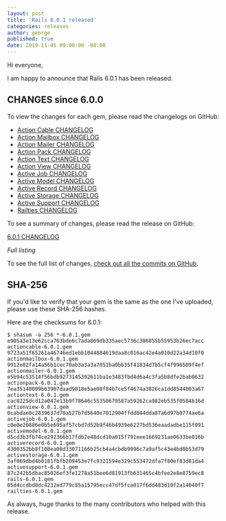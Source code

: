 ```yaml
---
layout: post
title: 'Rails 6.0.1 released'
categories: releases
author: george
published: true
date: 2019-11-05 09:00:00 -08:00
---
```

Hi everyone,

I am happy to announce that Rails 6.0.1 has been released.

## CHANGES since 6.0.0

To view the changes for each gem, please read the changelogs on GitHub:
* [Action Cable CHANGELOG](https://github.com/rails/rails/blob/v6.0.1/actioncable/CHANGELOG.md)
* [Action Mailbox CHANGELOG](https://github.com/rails/rails/blob/v6.0.1/actionmailbox/CHANGELOG.md)
* [Action Mailer CHANGELOG](https://github.com/rails/rails/blob/v6.0.1/actionmailer/CHANGELOG.md)
* [Action Pack CHANGELOG](https://github.com/rails/rails/blob/v6.0.1/actionpack/CHANGELOG.md)
* [Action Text CHANGELOG](https://github.com/rails/rails/blob/v6.0.1/actiontext/CHANGELOG.md)
* [Action View CHANGELOG](https://github.com/rails/rails/blob/v6.0.1/actionview/CHANGELOG.md)
* [Active Job CHANGELOG](https://github.com/rails/rails/blob/v6.0.1/activejob/CHANGELOG.md)
* [Active Model CHANGELOG](https://github.com/rails/rails/blob/v6.0.1/activemodel/CHANGELOG.md)
* [Active Record CHANGELOG](https://github.com/rails/rails/blob/v6.0.1/activerecord/CHANGELOG.md)
* [Active Storage CHANGELOG](https://github.com/rails/rails/blob/v6.0.1/activestorage/CHANGELOG.md)
* [Active Support CHANGELOG](https://github.com/rails/rails/blob/v6.0.1/activesupport/CHANGELOG.md)
* [Railties CHANGELOG](https://github.com/rails/rails/blob/v6.0.1/railties/CHANGELOG.md)

To see a summary of changes, please read the release on GitHub:

[6.0.1 CHANGELOG](https://github.com/rails/rails/releases/tag/v6.0.1)

*Full listing*

To see the full list of changes, [check out all the commits on
GitHub](https://github.com/rails/rails/compare/v6.0.0...v6.0.1).

## SHA-256

If you'd like to verify that your gem is the same as the one I've uploaded,
please use these SHA-256 hashes.

Here are the checksums for 6.0.1:

```
$ shasum -a 256 *-6.0.1.gem
e905a3e13e62cca763bde6c7ada869db335aec5736c306855b55953b26ec7acc  actioncable-6.0.1.gem
9723a51f65261a46746ed1ebb1044884619daa8c016ac42e4a010d22a34d10f0  actionmailbox-6.0.1.gem
9912e82fa14a56b1cec70ab3a3a3a7051ba0bb35f41834d7b5cf4f996509f4ef  actionmailer-6.0.1.gem
e5b94c53514f56bdb9273145392611ba1e3483fbd4d6a4c3fa5b8dfe2bab0632  actionpack-6.0.1.gem
7ea35140009b63907daad9818e5ae08f84b7ce5f4674a3826ca1dd8544003a67  actiontext-6.0.1.gem
cac8225dcd12a047e13b9f78646c55350679587a59262ca982eb535f0584b16d  actionview-6.0.1.gem
0cabdae0c2839637d70a527b7d5640e7012904ffdd844dda87a6d97b0774ae6a  activejob-6.0.1.gem
c0e0e20886e0b5e695af57cbd7d52b9f46b4939e6227bd536eaadadbe115f091  activemodel-6.0.1.gem
d5cd3b3fb74ce292366b17fdb2e48dcd10a015f791eee1669231ae0633be016b  activerecord-6.0.1.gem
4300352bb8f108ea08d33071166b25cb4a4cbdb9996c7a9af5c43e4bd0b53d79  activestorage-6.0.1.gem
3af069dbd4b0181fbfb209453e7fc9321594e329c553472dfa7f80ef83d81da4  activesupport-6.0.1.gem
87c242b5dbac85026ef3fe1278a51bee6d81913fb631465c4bfee2e8e8759ec8  rails-6.0.1.gem
05d4ccdbd8dc4232ed779c85a15795ecc47df5fca017f6dd483d10f2a14040f7  railties-6.0.1.gem
```

As always, huge thanks to the many contributors who helped with this release.
